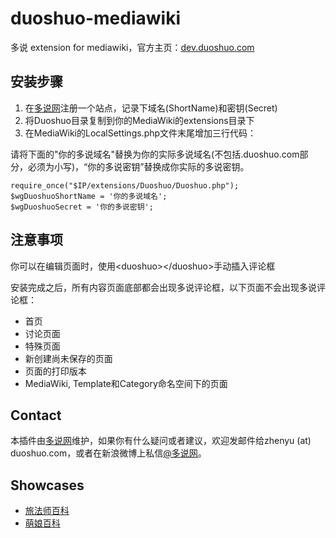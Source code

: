 duoshuo-mediawiki
=================

多说 extension for mediawiki，官方主页：[dev.duoshuo.com](http://dev.duoshuo.com/)

## 安装步骤
1. 在[多说网](http://duoshuo.com/)注册一个站点，记录下域名(ShortName)和密钥(Secret)
1. 将Duoshuo目录复制到你的MediaWiki的extensions目录下
1. 在MediaWiki的LocalSettings.php文件末尾增加三行代码：

请将下面的"你的多说域名"替换为你的实际多说域名(不包括.duoshuo.com部分，必须为小写)，“你的多说密钥”替换成你实际的多说密钥。

    require_once("$IP/extensions/Duoshuo/Duoshuo.php");
    $wgDuoshuoShortName = '你的多说域名';
    $wgDuoshuoSecret = '你的多说密钥';

## 注意事项
你可以在编辑页面时，使用&lt;duoshuo&gt;&lt;/duoshuo&gt;手动插入评论框

安装完成之后，所有内容页面底部都会出现多说评论框，以下页面不会出现多说评论框：
* 首页
* 讨论页面
* 特殊页面
* 新创建尚未保存的页面
* 页面的打印版本
* MediaWiki, Template和Category命名空间下的页面

## Contact
本插件由[多说网](http://duoshuo.com/)维护，如果你有什么疑问或者建议，欢迎发邮件给zhenyu (at) duoshuo.com，或者在新浪微博上私信[@多说网](http://weibo.com/duoshuo)。

## Showcases
* [旅法师百科](http://wiki.iplaymtg.com/)
* [萌娘百科](http://wiki.moegirl.org/)
